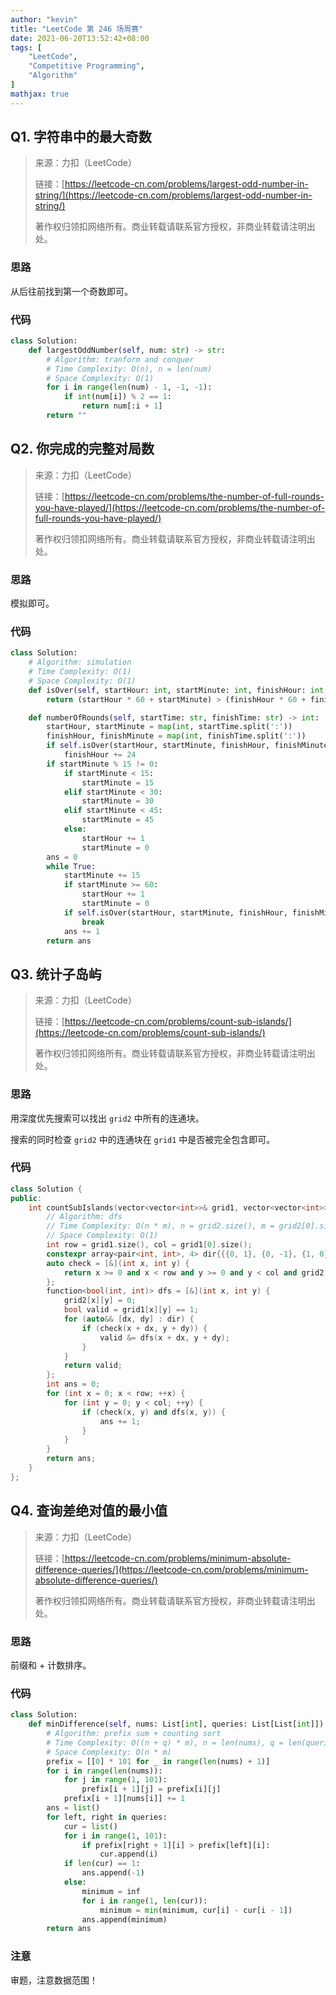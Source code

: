 ```yaml
---
author: "kevin"
title: "LeetCode 第 246 场周赛"
date: 2021-06-20T13:52:42+08:00
tags: [
    "LeetCode",
    "Competitive Programming",
    "Algorithm"
]
mathjax: true
---
```


## Q1. 字符串中的最大奇数

> 来源：力扣（LeetCode）
>
> 链接：[https://leetcode-cn.com/problems/largest-odd-number-in-string/](https://leetcode-cn.com/problems/largest-odd-number-in-string/)
>
> 著作权归领扣网络所有。商业转载请联系官方授权，非商业转载请注明出处。

### 思路

从后往前找到第一个奇数即可。

### 代码

```python
class Solution:
    def largestOddNumber(self, num: str) -> str:
        # Algorithm: tranform and conquer
        # Time Complexity: O(n), n = len(num)
        # Space Complexity: O(1)
        for i in range(len(num) - 1, -1, -1):
            if int(num[i]) % 2 == 1:
                return num[:i + 1]
        return ""
```

## Q2. 你完成的完整对局数

> 来源：力扣（LeetCode）
>
> 链接：[https://leetcode-cn.com/problems/the-number-of-full-rounds-you-have-played/](https://leetcode-cn.com/problems/the-number-of-full-rounds-you-have-played/)
>
> 著作权归领扣网络所有。商业转载请联系官方授权，非商业转载请注明出处。

### 思路

模拟即可。

### 代码

```python
class Solution:
    # Algorithm: simulation
    # Time Complexity: O(1)
    # Space Complexity: O(1)
    def isOver(self, startHour: int, startMinute: int, finishHour: int, finishMinute: int) -> int:
        return (startHour * 60 + startMinute) > (finishHour * 60 + finishMinute)

    def numberOfRounds(self, startTime: str, finishTime: str) -> int:
        startHour, startMinute = map(int, startTime.split(':'))
        finishHour, finishMinute = map(int, finishTime.split(':'))
        if self.isOver(startHour, startMinute, finishHour, finishMinute):
            finishHour += 24
        if startMinute % 15 != 0:
            if startMinute < 15:
                startMinute = 15
            elif startMinute < 30:
                startMinute = 30
            elif startMinute < 45:
                startMinute = 45
            else:
                startHour += 1
                startMinute = 0
        ans = 0
        while True:
            startMinute += 15
            if startMinute >= 60:
                startHour += 1
                startMinute = 0
            if self.isOver(startHour, startMinute, finishHour, finishMinute):
                break
            ans += 1
        return ans
```


## Q3. 统计子岛屿

> 来源：力扣（LeetCode）
>
> 链接：[https://leetcode-cn.com/problems/count-sub-islands/](https://leetcode-cn.com/problems/count-sub-islands/)
>
> 著作权归领扣网络所有。商业转载请联系官方授权，非商业转载请注明出处。

### 思路

用深度优先搜索可以找出 `grid2` 中所有的连通块。

搜索的同时检查 `grid2` 中的连通块在 `grid1` 中是否被完全包含即可。

### 代码

```c++
class Solution {
public:
    int countSubIslands(vector<vector<int>>& grid1, vector<vector<int>>& grid2) {
        // Algorithm: dfs
        // Time Complexity: O(n * m), n = grid2.size(), m = grid2[0].size()
        // Space Complexity: O(1)
        int row = grid1.size(), col = grid1[0].size();
        constexpr array<pair<int, int>, 4> dir{{{0, 1}, {0, -1}, {1, 0}, {-1, 0}}};
        auto check = [&](int x, int y) {
            return x >= 0 and x < row and y >= 0 and y < col and grid2[x][y] == 1;
        };
        function<bool(int, int)> dfs = [&](int x, int y) {
            grid2[x][y] = 0;
            bool valid = grid1[x][y] == 1;
            for (auto&& [dx, dy] : dir) {
                if (check(x + dx, y + dy)) {
                    valid &= dfs(x + dx, y + dy);
                }
            }
            return valid;
        };
        int ans = 0;
        for (int x = 0; x < row; ++x) {
            for (int y = 0; y < col; ++y) {
                if (check(x, y) and dfs(x, y)) {
                    ans += 1;
                }
            }
        }
        return ans;
    }
};
```


## Q4. 查询差绝对值的最小值

> 来源：力扣（LeetCode）
>
> 链接：[https://leetcode-cn.com/problems/minimum-absolute-difference-queries/](https://leetcode-cn.com/problems/minimum-absolute-difference-queries/)
>
> 著作权归领扣网络所有。商业转载请联系官方授权，非商业转载请注明出处。

### 思路

前缀和 + 计数排序。


### 代码

```python
class Solution:
    def minDifference(self, nums: List[int], queries: List[List[int]]) -> List[int]:
        # Algorithm: prefix sum + counting sort
        # Time Complexity: O((n + q) * m), n = len(nums), q = len(queries), m = max(nums)
        # Space Complexity: O(n * m)
        prefix = [[0] * 101 for _ in range(len(nums) + 1)]
        for i in range(len(nums)):
            for j in range(1, 101):
                prefix[i + 1][j] = prefix[i][j]
            prefix[i + 1][nums[i]] += 1
        ans = list()
        for left, right in queries:
            cur = list()
            for i in range(1, 101):
                if prefix[right + 1][i] > prefix[left][i]:
                    cur.append(i)
            if len(cur) == 1:
                ans.append(-1)
            else:
                minimum = inf
                for i in range(1, len(cur)):
                    minimum = min(minimum, cur[i] - cur[i - 1])
                ans.append(minimum)
        return ans
```

### 注意

审题，注意数据范围！

